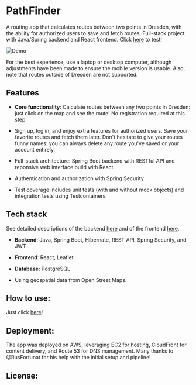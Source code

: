 # PathFinder
A routing app that calculates routes between two points in Dresden, with the ability for authorized users to save and fetch routes. Full-stack project with Java/Spring backend and React frontend. Click [here](https://pathfinder.khodaeva.com) to test!

![Demo](https://github.com/KhodaevaUliana/PathFinder/blob/main/Secondattempt-ezgif.com-video-to-gif-converter.gif)

For the best experience, use a laptop or desktop computer, although adjustments have been made to ensure the mobile version is usable. Also, note that routes outside of Dresden are not supported.

## Features
- **Core functionality**: Calculate routes between any two points in Dresden: just click on the map and see the route! No registration required at this step

- Sign up, log in, and enjoy extra features for authorized users. Save your favorite routes and fetch them later. Don't hesitate to give your routes funny names: you can always delete any route you've saved or your account entirely.
  
- Full-stack architecture: Spring Boot backend with RESTful API and reponsive web interface build with React.
  
- Authentication and authorization with Spring Security
  
- Test coverage includes unit tests (with and without mock objects) and integration tests using Testcontainers.

## Tech stack
See detailed descriptions of the backend [here](https://github.com/KhodaevaUliana/PathFinder/tree/main/backend) and of the frontend [here](https://github.com/KhodaevaUliana/PathFinder/tree/main/frontend).

- **Backend**: Java, Spring Boot, Hibernate, REST API, Spring Security, and JWT
  
- **Frontend**: React, Leaflet
  
- **Database**: PostgreSQL
  
- Using geospatial data from Open Street Maps.

## How to use:
Just click [here](https://pathfinder.khodaeva.com)!

## Deployment:
The app was deployed on AWS, leveraging EC2 for hosting, CloudFront for content delivery, and Route 53 for DNS management. Many thanks to @RusFortunat for his help with the initial setup and pipeline!


## License:
